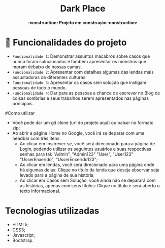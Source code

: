 <h1 align="center"> Dark Place </h1>

<h4 align="center"> 
    :construction:  Projeto em construção  :construction:
</h4>

# :hammer: Funcionalidades do projeto

- `Funcionalidade 1`: Demonstrar assuntos macabros sobre casos que nunca foram solucionados e também apresentar os monstros que moram debaixo de nossas camas.
- `Funcionalidade 2`: Apresentar com detalhes algumas das lendas mais assustadoras de diferentes culturas.
- `Funcionalidade 3`: Apresentar os casos sem solução que instigam pessoas de todo o mundo. 
- `Funcionalidade 4`: Dar para as pessoas a chance de escrever no Blog de coisas sombrias e seus trabalhos serem apresentados nas páginas principais. 

#Como utilizar

- Você pode dar um git clone (url do projeto aqui) ou baixar no formato zip;
- Ao abrir a página Home no Google, você irá se deparar com uma headbar com três itens:
    - Ao clicar em Inscrever-se, você será direcionado para a página de Login, podendo utilizar os seguintes usuários e suas respectivas senhas para tal:
        "Admin", "Admin123"
        "User", "User123"
        "UsserEnxerido", "UsserEnxerido123";
    - Ao clicar em lendas, você será direcionado para uma página onde há algumas delas:
        Clique no título da lenda que deseja observar seja levado para a página de sua história;
    - Ao clicar em Casos sem Solução, você ainda não se deparará com as histórias, apenas com seus títulos:
        Clique no título e será aberto o texto informacional.
        
        
        
        
        
        
        
        
        
        
        
        
        
        
        
        
        
        
        
        
        
        
        
        
        
        
        
        
        
        

# Tecnologias utilizadas

- HTML5;
- CSS3;
- Javascript;
- Bootstrap.
